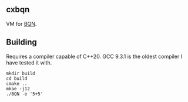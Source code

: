 ## cxbqn

VM for [BQN](https://mlochbaum.github.io/BQN/).

## Building

Requires a compiler capable of C++20. GCC 9.3.1 is the oldest compiler I have tested it with.

```console
mkdir build
cd build
cmake ..
mkae -j12
./BQN -e '5+5'
```
